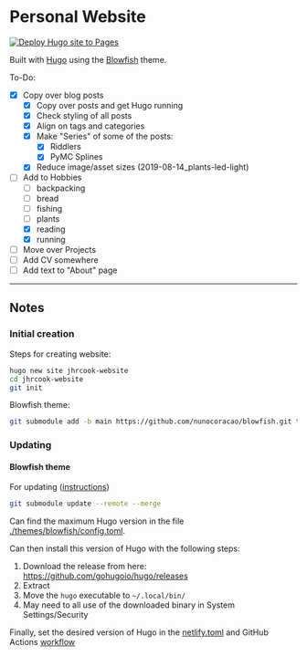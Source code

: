 # Personal Website

[![Deploy Hugo site to Pages](https://github.com/jhrcook/jhrcook-website/actions/workflows/gh-pages.yaml/badge.svg)](https://github.com/jhrcook/jhrcook-website/actions/workflows/gh-pages.yaml)

Built with [Hugo](https://gohugo.io) using the [Blowfish](https://blowfish.page) theme.

To-Do:

- [x] Copy over blog posts
  - [x] Copy over posts and get Hugo running
  - [x] Check styling of all posts
  - [x] Align on tags and categories
  - [x] Make "Series" of some of the posts:
    - [x] Riddlers
    - [x] PyMC Splines
  - [x] Reduce image/asset sizes (2019-08-14_plants-led-light)
- [ ] Add to Hobbies
  - [ ] backpacking
  - [ ] bread
  - [ ] fishing
  - [ ] plants
  - [x] reading
  - [x] running
- [ ] Move over Projects
- [ ] Add CV somewhere
- [ ] Add text to "About" page

---

## Notes

### Initial creation

Steps for creating website:

```bash
hugo new site jhrcook-website
cd jhrcook-website
git init
```

Blowfish theme:

```bash
git submodule add -b main https://github.com/nunocoracao/blowfish.git themes/blowfish

```

### Updating

#### Blowfish theme

For updating ([instructions](https://blowfish.page/docs/installation/#installing-updates))

```bash
git submodule update --remote --merge
```

Can find the maximum Hugo version in the file [./themes/blowfish/config.toml](./themes/blowfish/config.toml).

Can then install this version of Hugo with the following steps:

1. Download the release from here: <https://github.com/gohugoio/hugo/releases>
2. Extract
3. Move the `hugo` executable to `~/.local/bin/`
4. May need to all use of the downloaded binary in System Settings/Security

Finally, set the desired version of Hugo in the [netlify.toml](./netlify.toml) and GitHub Actions [workflow](.github/workflows/gh-pages.yaml)
